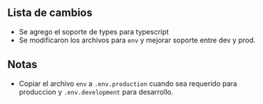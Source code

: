 ## Lista de cambios
- Se agrego el soporte de types para typescript
- Se modificaron los archivos para ```env``` y mejorar soporte entre dev y prod. 

## Notas
- Copiar el archivo ```env``` a ```.env.production``` cuando sea requerido para produccion y ```.env.development``` para desarrollo.